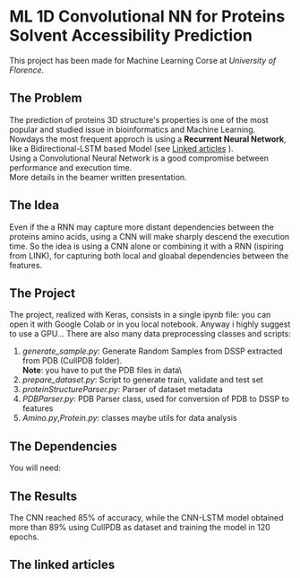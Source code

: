 # ML 1D Convolutional NN for Proteins Solvent Accessibility Prediction

This project has been made for Machine Learning Corse at *University of Florence*.

The Problem
------
The prediction of proteins 3D structure's properties is one of the most popular and studied issue in bioinformatics and Machine Learning.<br>
Nowdays the most frequent approch is using a **Recurrent Neural Network**, like a Bidirectional-LSTM based Model (see [Linked articles](#the-linked-articles)
).<br>
Using a Convolutional Neural Network is a good compromise between performance and execution time.<br>
More details in the beamer written presentation.

The Idea
------
Even if the a RNN may capture more distant dependencies between the proteins amino acids, using a CNN will make sharply descend the execution time.
So the idea is using a CNN alone or combining it with a RNN (ispiring from LINK), for capturing both local and gloabal dependencies between the features.

The Project
------
The project, realized with Keras, consists in a single ipynb file: you can open it with Google Colab or in you local notebook. Anyway i highly suggest to use a GPU...
There are also many data preprocessing classes and scripts:
1. *generate_sample.py*: Generate Random Samples from DSSP extracted from PDB (CullPDB folder).<br> **Note**: you have to put the PDB files in data\
2. *prepare_dataset.py*: Script to generate train, validate and test set
3. *proteinStructureParser.py*: Parser of dataset metadata
4. *PDBParser.py*: PDB Parser class, used for conversion of PDB to DSSP to features
5. *Amino.py*,*Protein.py*: classes maybe utils for data analysis

The Dependencies
------
You will need:


The Results
------
The CNN reached 85% of accuracy, while the CNN-LSTM model obtained more than 89% using CullPDB as dataset and training the model in 120 epochs.

The linked articles
------
